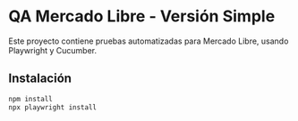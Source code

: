 # QA Mercado Libre - Versión Simple

Este proyecto contiene pruebas automatizadas para Mercado Libre, usando Playwright y Cucumber.

## Instalación

```bash
npm install
npx playwright install
